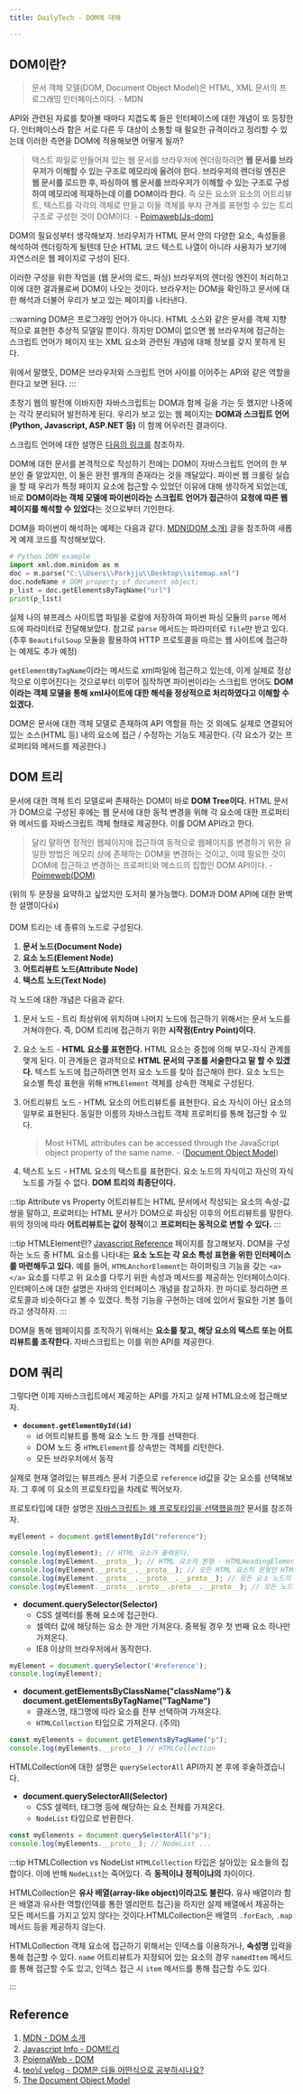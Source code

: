 ```yaml
---
title: DailyTech - DOM에 대해

---
```

## DOM이란?

> 문서 객체 모델(DOM, Document Object Model)은 HTML, XML 문서의 프로그래밍 인터페이스이다. - MDN

API와 관련된 자료를 찾아볼 때마다 지겹도록 들은 인터페이스에 대한 개념이 또 등장한다. 인터페이스라 함은 서로 다른 두 대상이 소통할 때 필요한 규격이라고 정리할 수 있는데 이러한 측면을 DOM에 적용해보면 어떻게 될까?

> 텍스트 파일로 만들어져 있는 웹 문서를 브라우저에 렌더링하려면 **웹 문서를 브라우저가 이해할 수 있는 구조로 메모리에 올려야 한다.** **브라우저의 렌더링 엔진은 웹 문서를 로드한 후, 파싱하여 웹 문서를 브라우저가 이해할 수 있는 구조로 구성하여 메모리에 적재하는데 이를 DOM이라 한다.** 즉 모든 요소와 요소의 어트리뷰트, 텍스트를 각각의 객체로 만들고 이들 객체를 부자 관계를 표현할 수 있는 트리 구조로 구성한 것이 DOM이다.  - [Poimaweb(Js-dom)](https://poiemaweb.com/js-dom)

DOM의 필요성부터 생각해보자. 브라우저가 HTML 문서 안의 다양한 요소, 속성들을 해석하여 렌더링하게 될텐데 단순 HTML 코드 텍스트 나열이 아니라 사용자가 보기에 자연스러운 웹 페이지로 구성이 된다.

이러한 구성을 위한 작업을 (웹 문서의 로드, 파싱) 브라우저의 렌더링 엔진이 처리하고 이에 대한 결과물로써 DOM이 나오는 것이다. 브라우저는 DOM을 확인하고 문서에 대한 해석과 더불어 우리가 보고 있는 페이지를 나타낸다.

:::warning
DOM은 프로그래밍 언어가 아니다. HTML 소스와 같은 문서를 객체 지향적으로 표현한 추상적 모델일 뿐이다. 하지만 DOM이 없으면 웹 브라우저에 접근하는 스크립트 언어가 페이지 또는 XML 요소와 관련된 개념에 대해 정보를 갖지 못하게 된다.

위에서 말했듯, DOM은 브라우저와 스크립트 언어 사이를 이어주는 API와 같은 역할을 한다고 보면 된다.
:::

초창기 웹의 발전에 이바지한 자바스크립트는 DOM과 함께 길을 가는 듯 했지만 나중에는 각각 분리되어 발전하게 된다. 우리가 보고 있는 웹 페이지는 **DOM과 스크립트 언어(Python, Javascript, ASP.NET 등)** 이 함께 어우러진 결과이다.

스크립트 언어에 대한 설명은 [다음의 링크를](https://m.blog.naver.com/rlarbtjq7913/221711007833) 참조하자.

DOM에 대한 문서를 본격적으로 작성하기 전에는 DOM이 자바스크립트 언어의 한 부분인 줄 알았지만, 이 둘은 완전 별개의 존재라는 것을 깨달았다. 파이썬 웹 크롤링 실습을 할 때 우리가 특정 페이지 요소에 접근할 수 있었던 이유에 대해 생각하게 되었는데,  바로 **DOM이라는 객체 모델에 파이썬이라는 스크립트 언어가 접근**하여 **요청에 따른 웹 페이지를 해석할 수 있었다**는 것으로부터 기인한다.

DOM을 파이썬이 해석하는 예제는 다음과 같다. [MDN(DOM 소개)](https://developer.mozilla.org/ko/docs/Web/API/Document_Object_Model/Introduction#dom_and_javascript) 글을 참조하여 새롭게 예제 코드를 작성해보았다.

```python
# Python DOM example
import xml.dom.minidom as m
doc = m.parse("C:\\Users\\Parkjju\\Desktop\\sitemap.xml")
doc.nodeName # DOM property of document object;
p_list = doc.getElementsByTagName("url")
print(p_list)
```

실제 나의 뷰프레스 사이트맵 파일을 로컬에 저장하여 파이썬 파싱 모듈의 `parse` 메서드에 파라미터로 전달해보았다. 참고로 `parse` 메서드는 파라미터로 `file`만 받고 있다. (추후 `BeautifulSoup` 모듈을 활용하여 HTTP 프로토콜을 따르는 웹 사이트에 접근하는 예제도 추가 예정)

`getElementByTagName`이라는 메서드로 xml파일에 접근하고 있는데, 이게 실제로 정상적으로 이루어진다는 것으로부터 미루어 짐작하면 파이썬이라는 스크립트 언어도 **DOM이라는 객체 모델을 통해 xml사이트에 대한 해석을 정상적으로 처리하였다고 이해할 수 있겠다.**

DOM은 문서에 대한 객체 모델로 존재하여 API 역할을 하는 것 외에도 실제로 연결되어 있는 소스(HTML 등) 내의 요소에 접근 / 수정하는 기능도 제공한다. (각 요소가 갖는 프로퍼티와 메서드를 제공한다.)

## DOM 트리

문서에 대한 객체 트리 모델로써 존재하는 DOM이 바로 **DOM Tree이다.** HTML 문서가 DOM으로 구성된 후에는 웹 문서에 대한 동적 변경을 위해 각 요소에 대한 프로퍼티와 메서드를 자바스크립트 객체 형태로 제공한다. 이를 DOM API라고 한다.

> 달리 말하면 정적인 웹페이지에 접근하여 동적으로 웹페이지를 변경하기 위한 유일한 방법은 메모리 상에 존재하는 DOM을 변경하는 것이고, 이때 필요한 것이 DOM에 접근하고 변경하는 프로퍼티와 메소드의 집합인 DOM API이다. - [Poimeweb(DOM)](https://poiemaweb.com/js-dom)

(위의 두 문장을 요약하고 싶었지만 도저히 불가능했다. DOM과 DOM API에 대한 완벽한 설명이다👍)

DOM 트리는 네 종류의 노드로 구성된다.

1. **문서 노드(Document Node)**
2. **요소 노드(Element Node)**
3. **어트리뷰트 노드(Attribute Node)**
4. **텍스트 노드(Text Node)**

각 노드에 대한 개념은 다음과 같다.

1. 문서 노드 - 트리 최상위에 위치하며 나머지 노드에 접근하기 위해서는 문서 노드를 거쳐야한다. 즉, DOM 트리에 접근하기 위한 **시작점(Entry Point)이다.**
2. 요소 노드 - **HTML 요소를 표현한다.** HTML 요소는 중첩에 의해 부모-자식 관계를 맺게 된다. 이 관계들은 결과적으로 **HTML 문서의 구조를 서술한다고 말 할 수 있겠다.** 텍스트 노드에 접근하려면 먼저 요소 노드를 찾아 접근해야 한다. 요소 노드는 요소별 특성 표현을 위해 `HTMLElement` 객체를 상속한 객체로 구성된다.
3. 어트리뷰트 노드 - HTML 요소의 어트리뷰트를 표현한다. 요소 자식이 아닌 요소의 일부로 표현된다. 동일한 이름의 자바스크립트 객체 프로퍼티를 통해 접근할 수 있다.

   > Most HTML attributes can be accessed through the JavaScript object property of the same name. - ([Document Object Model](https://web.stanford.edu/class/cs98si/slides/the-document-object-model.html))
4. 텍스트 노드 - HTML 요소의 텍스트를 표현한다. 요소 노드의 자식이고 자신의 자식 노드를 가질 수 없다. **DOM 트리의 최종단이다.**

:::tip Attribute vs Property
어트리뷰트는 HTML 문서에서 작성되는 요소의 속성-값 쌍을 말하고, 프로퍼티는 HTML 문서가 DOM으로 파싱된 이후의 어트리뷰트를 말한다. 위의 정의에 따라 **어트리뷰트는 값이 정적**이고 **프로퍼티는 동적으로 변할 수 있다.**
:::

:::tip HTMLElement란?
[Javascript Reference](http://www.devdic.com/javascript/refer/dom:285/category:377/Inherited) 페이지를 참고해보자. DOM을 구성하는 노드 중 HTML 요소를 나타내는 **요소 노드는 각 요소 특성 표현을 위한 인터페이스를 마련해두고 있다.** 예를 들어, `HTMLAnchorElement`는 하이퍼링크 기능을 갖는 `<a></a>` 요소를 다루고 위 요소를 다루기 위한 속성과  메서드를 제공하는 인터페이스이다. 인터페이스에 대한 설명은 자바의 인터페이스 개념을 참고하자. 한 마디로 정리하면 프로토콜과 비슷하다고 볼 수 있겠다. 특정 기능을 구현하는 데에 있어서 필요한 기본 틀이라고 생각하자.
:::

DOM을 통해 웹페이지를 조작하기 위해서는 **요소를 찾고, 해당 요소의 텍스트 또는 어트리뷰트를 조작한다.** 자바스크립트는 이를 위한 API를 제공한다.

## DOM 쿼리

그렇다면 이제 자바스크립트에서 제공하는 API를 가지고 실제 HTML요소에 접근해보자.

* **`document.getElementById(id)`**
  * id 어트리뷰트를 통해 요소 노드 한 개를 선택한다.
  * DOM 노드 중 `HTMLElement`를 상속받는 객체를 리턴한다.
  * 모든 브라우저에서 동작

실제로 현재 열려있는 뷰프레스 문서 기준으로 `reference` id값을 갖는 요소를 선택해보자. 그 후에 이 요소의 프로토타입을 차례로 찍어보자.

프로토타입에 대한 설명은 [자바스크립트는 왜 프로토타입을 선택했을까?](https://medium.com/@limsungmook/%EC%9E%90%EB%B0%94%EC%8A%A4%ED%81%AC%EB%A6%BD%ED%8A%B8%EB%8A%94-%EC%99%9C-%ED%94%84%EB%A1%9C%ED%86%A0%ED%83%80%EC%9E%85%EC%9D%84-%EC%84%A0%ED%83%9D%ED%96%88%EC%9D%84%EA%B9%8C-997f985adb42) 문서를 참조하자.

```javascript
myElement = document.getElementById("reference");

console.log(myElement); // HTML 요소가 출력된다.
console.log(myElement.__proto__); // HTML 요소의 원형 - HTMLHeadingElement라는 인터페이스가 출력된다.
console.log(myElement.__proto__.__proto__); // 모든 HTML 요소의 원형인 HTMLElement가 출력된다.
console.log(myElement.__proto__.__proto__.__proto__); // 모든 요소 노드의 원형인 Element가 출력된다.
console.log(myElement.__proto__.proto__.proto__.__proto__); // 모든 노드의 원형인 Node가 출력된다.
```

* **document.querySelector(Selector)**
  * CSS 셀렉터를 통해 요소에 접근한다.
  * 셀렉터 값에 해당하는 요소 한 개만 가져온다. 중복될 경우 첫 번째 요소 하나만 가져온다.
  * IE8 이상의 브라우저에서 동작한다.

```javascript
myElement = document.querySelector('#reference');
console.log(myElement);
```

* **document.getElementsByClassName("className") & document.getElementsByTagName("TagName")**
  * 클래스명, 태그명에 따라 요소를 전부 선택하여 가져온다.
  * `HTMLCollection` 타입으로 가져온다. (주의)

```javascript
const myElements = document.getElementsByTagName("p");
console.log(myElements.__proto__) // HTMLCollection
```

HTMLCollection에 대한 설명은 `querySelectorAll` API까지 본 후에 후술하겠습니다.

* **document.querySelectorAll(Selector)**
  * CSS 셀렉터, 태그명 등에 해당하는 요소 전체를 가져온다.
  * `NodeList` 타입으로 반환한다.

```javascript
const myElements = document.querySelectorAll("p");
console.log(myElements.__proto__); // NodeList ...
```

:::tip HTMLCollection vs NodeList
`HTMLCollection` 타입은 살아있는 요소들의 집합이다. 이에 반해 `NodeList`는 죽어있다. 즉 **동적이냐 정적이냐의** 차이이다.

HTMLCollection은 **유사 배열(array-like object)이라고도 불린다.** 유사 배열이라 함은 배열과 유사한 역할(인덱를 통한 엘리먼트 접근)을 하지만 실제 배열에서 제공하는 모든 메서드를 가지고 있지 않다는 것이다.HTMLCollection은 배열의 `.forEach`, `.map`메서드 등을 제공하지 않는다.

HTMLCollection 객체 요소에 접근하기 위해서는 인덱스를 이용하거나, **속성명** 입력을 통해 접근할 수 있다. `name` 어트리뷰트가 지정되어 있는 요소의 경우 `namedItem` 메서드를 통해 접근할 수도 있고, 인덱스 접근 시 `item` 메서드를 통해 접근할 수도 있다.



:::

## Reference

1. [MDN - DOM 소개](https://developer.mozilla.org/ko/docs/Web/API/Document_Object_Model/Introduction#dom_and_javascript)
2. [Javascript Info - DOM트리](https://ko.javascript.info/dom-nodes)
3. [PoiemaWeb - DOM](https://poiemaweb.com/js-dom)
4. [teo님 velog - DOM은 다들 어떤식으로 공부하시나요?](https://velog.io/@teo/dom)
5. [The Document Object Model](https://web.stanford.edu/class/cs98si/slides/the-document-object-model.html)